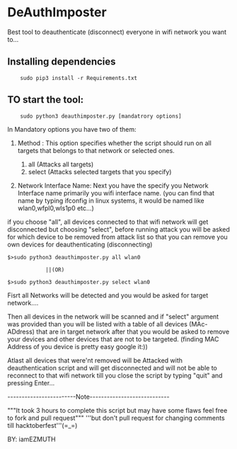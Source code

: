 # DeAuthImposter
Best tool to deauthenticate (disconnect) everyone in wifi network you want to...

## Installing dependencies
```
    sudo pip3 install -r Requirements.txt

```

## TO start the tool:
```
    sudo python3 deauthimposter.py [mandatrory options]
```

In Mandatory options you have two of them:

1) Method : This option specifies whether the script should run on all targets that
            belongs to that network or selected ones.
    1) all (Attacks all targets)
    2) select (Attacks selected targets that you specify)

2) Network Interface Name: Next you have the specify you Network Interface name 
                           primarily you wifi interface name. (you can find that name by typing ifconfig in linux systems, it would be named like wlan0,wfpl0,wls1p0 etc...)

 if you choose "all", all devices connected to that wifi network will get disconnected but choosing "select", before running attack
 you will be asked for which device to be removed from attack list so that you can remove you own devices for deauthenticating (disconnecting)
 
 ```
$>sudo python3 deauthimposter.py all wlan0
```
                ||(OR)
```
$>sudo python3 deauthimposter.py select wlan0
```
Fisrt all Networks will be detected and you would be asked for target network....

Then all devices in the network will be scanned and if "select" argument was provided than you will be listed with a table
of all devices (MAc-ADdress) that are in target network after that you would be asked to remove your devices and other devices that are not to be targeted. (finding MAC Address of you device is pretty easy google it:))

Atlast all devices that were'nt removed will be Attacked with deauthentication script and will get disconnected and will not be able 
to reconnect to that wifi network till you close the script by typing "quit" and pressing Enter...


------------------------Note----------------------------

"""It took 3 hours to complete this script but may have some flaws feel free to fork and pull request"""
'''but don't pull request for changing comments till hacktoberfest'''(=_=)

BY: iamEZMUTH 

